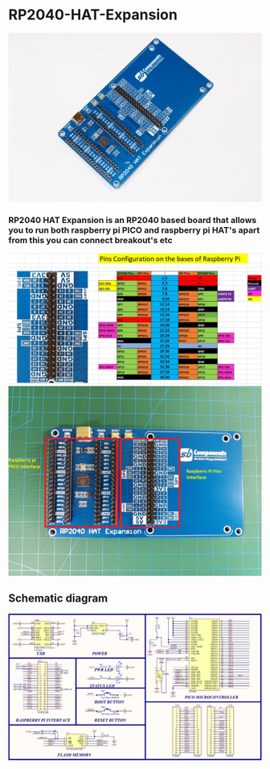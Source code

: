 # RP2040-HAT-Expansion

<img src = "https://github.com/sbcshop/RP2040-HAT-Expansion/blob/main/images/img.JPG"/>

### RP2040 HAT Expansion is an RP2040 based board that allows you to run both raspberry pi PICO and raspberry pi HAT's apart from this you can connect breakout's etc

<img src = "https://github.com/sbcshop/RP2040-HAT-Expansion/blob/main/images/img1.JPG"/>

<img src = "https://github.com/sbcshop/RP2040-HAT-Expansion/blob/main/images/img3.jpg"/>

## Schematic diagram
<img src = "https://github.com/sbcshop/RP2040-HAT-Expansion/blob/main/images/img4.JPG"/>
